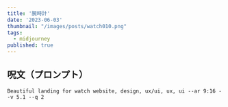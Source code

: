 ```yaml
---
title: '腕時計'
date: '2023-06-03'
thumbnail: "/images/posts/watch010.png"
tags:
  - midjourney
published: true
---
```


## 呪文（プロンプト）
```
Beautiful landing for watch website, design, ux/ui, ux, ui --ar 9:16 --v 5.1 --q 2
```